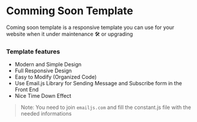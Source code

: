 # Comming Soon Template
Coming soon template is a responsive template you can use for your website when it under maintenance 🛠️ or upgrading

### Template features

- Modern and Simple Design
- Full Responsive Design
- Easy to Modify (Organized Code)
- Use Email.js Library for Sending Message and Subscribe form in the Front End
- Nice Time Down Effect

> Note: You need to join `emailjs.com` and fill the constant.js file with the needed informations
